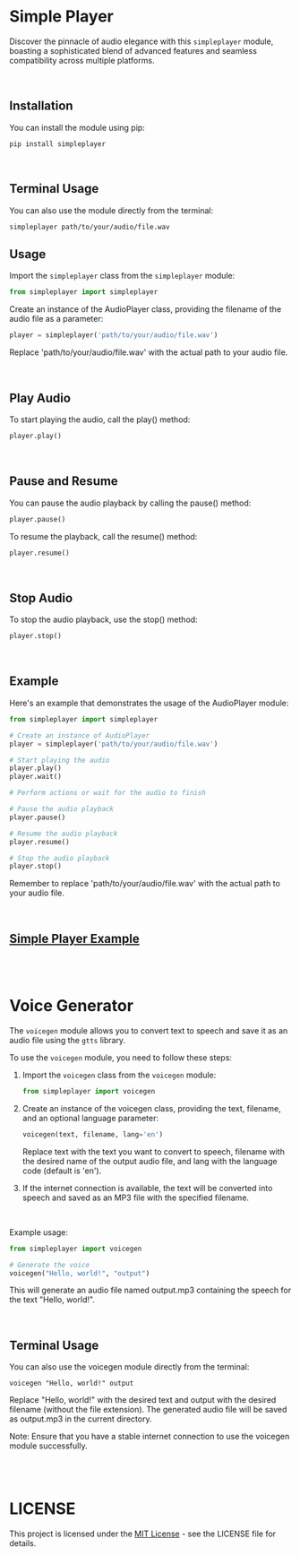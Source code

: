# Simple Player

Discover the pinnacle of audio elegance with this `simpleplayer` module, boasting a sophisticated blend of advanced features and seamless compatibility across multiple platforms.

<br>

## Installation

You can install the module using pip:

```
pip install simpleplayer
```

<br>

## Terminal Usage

You can also use the module directly from the terminal:
```
simpleplayer path/to/your/audio/file.wav
```

## Usage

Import the `simpleplayer` class from the `simpleplayer` module:

```python
from simpleplayer import simpleplayer
```

Create an instance of the AudioPlayer class, providing the filename of the audio file as a parameter:

```python
player = simpleplayer('path/to/your/audio/file.wav')
```

Replace 'path/to/your/audio/file.wav' with the actual path to your audio file.

<br>

## Play Audio

To start playing the audio, call the play() method:

```python
player.play()
```

<br>

## Pause and Resume

You can pause the audio playback by calling the pause() method:

```python
player.pause()
```

To resume the playback, call the resume() method:
        
```python
player.resume()
```

<br>

## Stop Audio

To stop the audio playback, use the stop() method:
    
```python
player.stop()
```

<br>

## Example

Here's an example that demonstrates the usage of the AudioPlayer module:
    
```python
from simpleplayer import simpleplayer

# Create an instance of AudioPlayer
player = simpleplayer('path/to/your/audio/file.wav')

# Start playing the audio
player.play()
player.wait()

# Perform actions or wait for the audio to finish

# Pause the audio playback
player.pause()

# Resume the audio playback
player.resume()

# Stop the audio playback
player.stop()

```

Remember to replace 'path/to/your/audio/file.wav' with the actual path to your audio file.

<br>

## [Simple Player Example](https://raw.githubusercontent.com/tantowijh/simple-player-python/main/example.py)

<br>
<br>


# Voice Generator

The `voicegen` module allows you to convert text to speech and save it as an audio file using the `gtts` library.

To use the `voicegen` module, you need to follow these steps:

1. Import the `voicegen` class from the `voicegen` module:

    ```python
    from simpleplayer import voicegen
    ```
2. Create an instance of the voicegen class, providing the text, filename, and an optional language parameter:

    ```python
    voicegen(text, filename, lang='en')
    ```
    Replace text with the text you want to convert to speech, filename with the desired name of the output audio file, and lang with the language code (default is 'en').

3. If the internet connection is available, the text will be converted into speech and saved as an MP3 file with the specified filename.

<br>

Example usage:

```python
from simpleplayer import voicegen

# Generate the voice
voicegen("Hello, world!", "output")
```
This will generate an audio file named output.mp3 containing the speech for the text "Hello, world!".

<br>

## Terminal Usage
You can also use the voicegen module directly from the terminal:
```
voicegen "Hello, world!" output
```

Replace "Hello, world!" with the desired text and output with the desired filename (without the file extension). The generated audio file will be saved as output.mp3 in the current directory.

Note: Ensure that you have a stable internet connection to use the voicegen module successfully.

<br>
<br>

# LICENSE
This project is licensed under the [MIT License](LICENSE) - see the LICENSE file for details.
